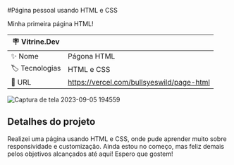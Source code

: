 #Página pessoal usando HTML e CSS

Minha primeira página HTML!

| :placard: Vitrine.Dev |     |
| -------------  | --- |
| :sparkles: Nome        | Págona HTML
| :label: Tecnologias | HTML e CSS
| :rocket: URL         | https://vercel.com/bullsyeswild/page-html

<!-- Inserir imagem com a #vitrinedev ao final do link -->
![Captura de tela 2023-09-05 194559](https://github.com/Bullsyeswild/page_html/assets/127852691/50831b06-aad4-455a-985a-c9a36265d5b7#virinedev)

## Detalhes do projeto

Realizei uma página usando HTML e CSS, onde pude aprender muito sobre responsividade e customização. Ainda estou no começo, mas feliz demais pelos objetivos alcançados até aqui! Espero que gostem!
